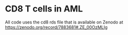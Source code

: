 # CD8 T cells in AML

All code uses the cd8 rds file that is available on Zenodo at https://zenodo.org/record/7883681#.ZE_00OzMLIg
